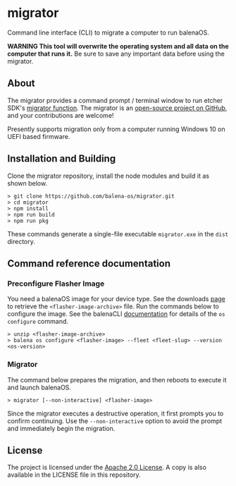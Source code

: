 # migrator

Command line interface (CLI) to migrate a computer to run balenaOS.

**WARNING This tool will overwrite the operating system and all data on the computer that runs it.** Be sure to save any important data before using the migrator.

## About

The migrator provides a command prompt / terminal window to run etcher SDK's [migrator function](https://github.com/balena-io-modules/etcher-sdk/tree/master/lib/migrator). The migrator is an [open-source project on
GitHub](https://github.com/balena-os/migrator/), and your contributions are welcome!

Presently supports migration only from a computer running Windows 10 on UEFI based firmware.

## Installation and Building

Clone the migrator repository, install the node modules and build it as shown below.

```
> git clone https://github.com/balena-os/migrator.git
> cd migrator
> npm install
> npm run build
> npm run pkg
```
These commands generate a single-file executable `migrator.exe` in the `dist` directory.

## Command reference documentation
### Preconfigure Flasher Image
You need a balenaOS image for your device type. See the downloads [page](https://www.balena.io/os) to retrieve the `<flasher-image-archive>` file. Run the commands below to configure the image. See the balenaCLI [documentation](https://docs.balena.io/reference/balena-cli/#os-configure-image) for details of the `os configure` command.

```
> unzip <flasher-image-archive>
> balena os configure <flasher-image> --fleet <fleet-slug> --version <os-version>
```

### Migrator
The command below prepares the migration, and then reboots to execute it and launch balenaOS.
```
> migrator [--non-interactive] <flasher-image>
```
Since the migrator executes a destructive operation, it first prompts you to confirm continuing. Use the `--non-interactive` option to avoid the prompt and immediately begin the migration.

## License

The project is licensed under the [Apache 2.0 License](https://www.apache.org/licenses/LICENSE-2.0).
A copy is also available in the LICENSE file in this repository.
